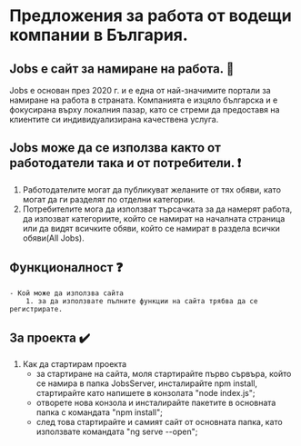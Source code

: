 # Предложения за работа от водещи компании в България. 

## Jobs е сайт за намиране на работа. :mag_right:
Jobs е основан през 2020 г. и е една от най-значимите портали за намиране на работа в страната. Компанията е изцяло българска и е фокусирана върху локалния пазар, като се стреми да предоставя на клиентите си индивидуализирана качествена услуга.

## Jobs може да се използва както от работодатели така и от потребители. :exclamation:
1. Работодателите могат да публикуват желаните от тях обяви, като могат да ги разделят по отделни категории.
2. Потребителите мога да използват търсачката за да намерят работа, да изпозват категориите, който се намират на началната страница или да видят всичките обяви, който се намират в раздела всички обяви(All Jobs).
 
## Функционалност :question:
    - Кой може да използва сайта 
        1. за да използвате пълните функции на сайта трябва да се регистрирате. 

## За проекта ✔️
1.  Как да стартирам проекта
     - за стартиране на сайта, моля стартирайте първо сървъра, който се намира в папка JobsServer, инсталирайте npm install, 
стартирайте като напишете в конзолата "node index.js";
     - отворете нова конзола и инсталирайте пакетите в основната папка с командата "npm install";
     - след това стартирайте и самият сайт от основната папка, като използвате командата "ng serve --open";